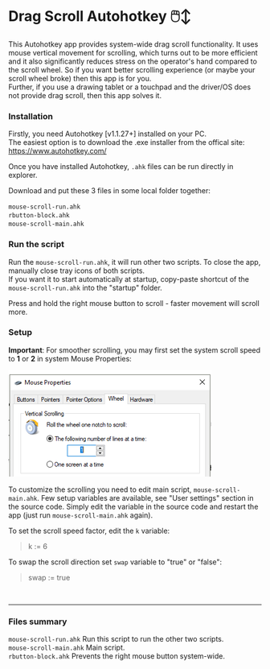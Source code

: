 # Drag Scroll Autohotkey 🖱️↕
This Autohotkey app provides system-wide drag scroll functionality. It uses mouse vertical movement for scrolling, which turns out to be more efficient and it also significantly reduces stress on the operator's hand compared to the scroll wheel. So if you want better scrolling experience (or maybe your scroll wheel broke) then this app is for you.  
Further, if you use a drawing tablet or a touchpad and the driver/OS does not provide drag scroll, then this app solves it.

### Installation
Firstly, you need Autohotkey  [v1.1.27+] installed on your PC.   
The easiest option is to download the .exe installer from the offical site:  
 https://www.autohotkey.com/  

Once you have installed Autohotkey, `.ahk` files can be run directly in explorer.  

Download and put these 3 files in some local folder together:  

`mouse-scroll-run.ahk`  
`rbutton-block.ahk`   
`mouse-scroll-main.ahk`   


### Run the script

Run the `mouse-scroll-run.ahk`, it will run other two scripts.  To close the app, manually close tray icons of both scripts.  
If you want it to start automatically at startup, copy-paste shortcut of the `mouse-scroll-run.ahk` into the "startup" folder. 

Press and hold the right mouse button to scroll - faster movement will scroll more.

### Setup 
**Important**: For smoother scrolling, you may first set the system scroll speed to **1** or **2** in system Mouse Properties:   

<img src="./img/wheel.png">  
 
To customize the scrolling you need to edit main script, `mouse-scroll-main.ahk`.
Few setup variables are available, see "User settings" section in the source code. Simply edit the variable in the source code and restart the app 
(just run `mouse-scroll-main.ahk` again).

To set the scroll speed factor, edit the `k` variable:  
> k := 6  

To swap the scroll direction set `swap` variable to "true" or "false":
> swap := true

<br>

---

### Files summary
`mouse-scroll-run.ahk` Run this script to run the other two scripts.  
`mouse-scroll-main.ahk` Main script.  
`rbutton-block.ahk` Prevents the right mouse button system-wide.
